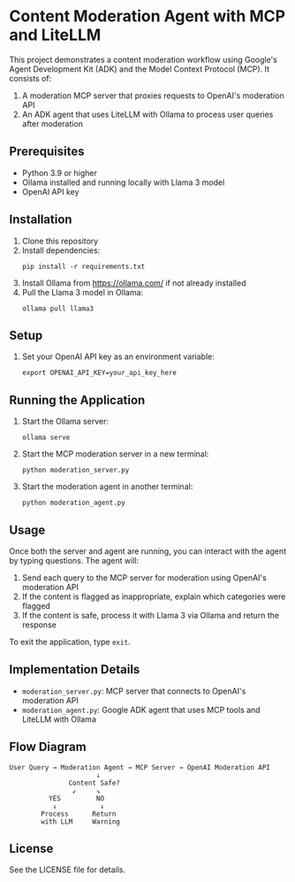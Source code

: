 # Content Moderation Agent with MCP and LiteLLM

This project demonstrates a content moderation workflow using Google's Agent Development Kit (ADK) and the Model Context Protocol (MCP). It consists of:

1. A moderation MCP server that proxies requests to OpenAI's moderation API
2. An ADK agent that uses LiteLLM with Ollama to process user queries after moderation

## Prerequisites

- Python 3.9 or higher
- Ollama installed and running locally with Llama 3 model
- OpenAI API key

## Installation

1. Clone this repository
2. Install dependencies:
   ```
   pip install -r requirements.txt
   ```
3. Install Ollama from https://ollama.com/ if not already installed
4. Pull the Llama 3 model in Ollama:
   ```
   ollama pull llama3
   ```

## Setup

1. Set your OpenAI API key as an environment variable:
   ```
   export OPENAI_API_KEY=your_api_key_here
   ```

## Running the Application

1. Start the Ollama server:
   ```
   ollama serve
   ```

2. Start the MCP moderation server in a new terminal:
   ```
   python moderation_server.py
   ```

3. Start the moderation agent in another terminal:
   ```
   python moderation_agent.py
   ```

## Usage

Once both the server and agent are running, you can interact with the agent by typing questions. The agent will:

1. Send each query to the MCP server for moderation using OpenAI's moderation API
2. If the content is flagged as inappropriate, explain which categories were flagged
3. If the content is safe, process it with Llama 3 via Ollama and return the response

To exit the application, type `exit`.

## Implementation Details

- `moderation_server.py`: MCP server that connects to OpenAI's moderation API
- `moderation_agent.py`: Google ADK agent that uses MCP tools and LiteLLM with Ollama

## Flow Diagram

```
User Query → Moderation Agent → MCP Server → OpenAI Moderation API
                      ↓
               Content Safe?
                ↙     ↘
          YES         NO
           ↓           ↓
        Process      Return
        with LLM     Warning
```

## License

See the LICENSE file for details. 